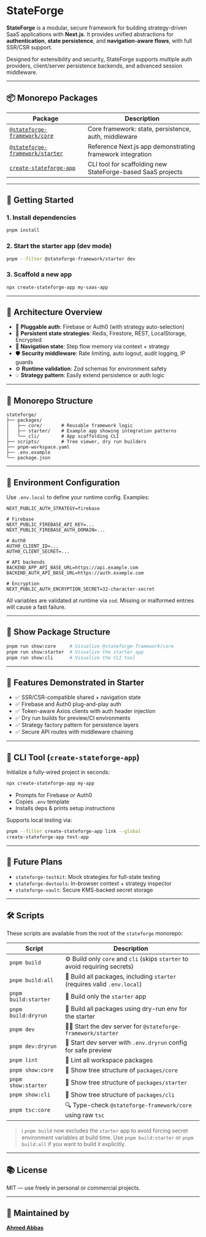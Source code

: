 # StateForge

**StateForge** is a modular, secure framework for building strategy-driven SaaS applications with **Next.js**. It provides unified abstractions for **authentication**, **state persistence**, and **navigation-aware flows**, with full SSR/CSR support.

Designed for extensibility and security, StateForge supports multiple auth providers, client/server persistence backends, and advanced session middleware.

---

## 📦 Monorepo Packages

| Package                 | Description                                                      |
|-------------------------|------------------------------------------------------------------|
| [`@stateforge-framework/core`](./packages/core)      | Core framework: state, persistence, auth, middleware         |
| [`@stateforge-framework/starter`](./packages/starter)| Reference Next.js app demonstrating framework integration     |
| [`create-stateforge-app`](./packages/cli)  | CLI tool for scaffolding new StateForge-based SaaS projects  |

---

## 🚀 Getting Started

### 1. Install dependencies

```bash
pnpm install
```

### 2. Start the starter app (dev mode)

```bash
pnpm --filter @stateforge-framework/starter dev
```

### 3. Scaffold a new app

```bash
npx create-stateforge-app my-saas-app
```

---

## 🧠 Architecture Overview

- 🔐 **Pluggable auth**: Firebase or Auth0 (with strategy auto-selection)
- 🔄 **Persistent state strategies**: Redis, Firestore, REST, LocalStorage, Encrypted
- 🔗 **Navigation state**: Step flow memory via context + strategy
- 🛡 **Security middleware**: Rate limiting, auto logout, audit logging, IP guards
- ⚙️ **Runtime validation**: Zod schemas for environment safety
- 💡 **Strategy pattern**: Easily extend persistence or auth logic

---

## 🔧 Monorepo Structure

```
stateforge/
├── packages/
│   ├── core/       # Reusable framework logic
│   ├── starter/    # Example app showing integration patterns
│   └── cli/        # App scaffolding CLI
├── scripts/        # Tree viewer, dry run builders
├── pnpm-workspace.yaml
├── .env.example
└── package.json
```

---

## 🔐 Environment Configuration

Use `.env.local` to define your runtime config. Examples:

```env
NEXT_PUBLIC_AUTH_STRATEGY=firebase

# Firebase
NEXT_PUBLIC_FIREBASE_API_KEY=...
NEXT_PUBLIC_FIREBASE_AUTH_DOMAIN=...

# Auth0
AUTH0_CLIENT_ID=...
AUTH0_CLIENT_SECRET=...

# API backends
BACKEND_APP_API_BASE_URL=https://api.example.com
BACKEND_AUTH_API_BASE_URL=https://auth.example.com

# Encryption
NEXT_PUBLIC_AUTH_ENCRYPTION_SECRET=32-character-secret
```

All variables are validated at runtime via `zod`. Missing or malformed entries will cause a fast failure.

---

## 📁 Show Package Structure

```bash
pnpm run show:core     # Visualize @stateforge-framework/core
pnpm run show:starter  # Visualize the starter app
pnpm run show:cli      # Visualize the CLI tool
```

---

## 🧪 Features Demonstrated in Starter

- ✅ SSR/CSR-compatible shared + navigation state
- ✅ Firebase and Auth0 plug-and-play auth
- ✅ Token-aware Axios clients with auth header injection
- ✅ Dry run builds for preview/CI environments
- ✅ Strategy factory pattern for persistence layers
- ✅ Secure API routes with middleware chaining

---

## 🧰 CLI Tool (`create-stateforge-app`)

Initialize a fully-wired project in seconds:

```bash
npx create-stateforge-app my-app
```

- Prompts for Firebase or Auth0
- Copies `.env` template
- Installs deps & prints setup instructions

Supports local testing via:

```bash
pnpm --filter create-stateforge-app link --global
create-stateforge-app test-app
```

---

## 🔭 Future Plans

- `stateforge-testkit`: Mock strategies for full-state testing
- `stateforge-devtools`: In-browser context + strategy inspector
- `stateforge-vault`: Secure KMS-backed secret storage

---

## 🛠 Scripts

These scripts are available from the root of the `stateforge` monorepo:

| Script                  | Description                                                                 |
|--------------------------|-----------------------------------------------------------------------------|
| `pnpm build`             | ⚙️ Build only `core` and `cli` (skips `starter` to avoid requiring secrets) |
| `pnpm build:all`         | 🚀 Build all packages, including `starter` (requires valid `.env.local`)     |
| `pnpm build:starter`     | 🌱 Build only the `starter` app                                              |
| `pnpm build:dryrun`      | 🧪 Build all packages using dry-run env for the starter                     |
| `pnpm dev`               | 🧑‍💻 Start the dev server for `@stateforge-framework/starter`                |
| `pnpm dev:dryrun`        | 🧪 Start dev server with `.env.dryrun` config for safe preview              |
| `pnpm lint`              | 🧹 Lint all workspace packages                                              |
| `pnpm show:core`         | 📂 Show tree structure of `packages/core`                                   |
| `pnpm show:starter`      | 📂 Show tree structure of `packages/starter`                                |
| `pnpm show:cli`          | 📂 Show tree structure of `packages/cli`                                    |
| `pnpm tsc:core`          | 🔍 Type-check `@stateforge-framework/core` using raw `tsc`                  |

> ℹ️ `pnpm build` now excludes the `starter` app to avoid forcing secret environment variables at build time. Use `pnpm build:starter` or `pnpm build:all` if you want to build it explicitly.

---

## 📚 License

MIT — use freely in personal or commercial projects.

---

## 🙌 Maintained by

**[Ahmed Abbas](https://github.com/ahmed-abbas-code)**
